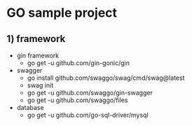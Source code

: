 # GO sample project
## 1) framework

- gin framework
  - go get -u github.com/gin-gonic/gin
- swagger
  - go install github.com/swaggo/swag/cmd/swag@latest
  - swag init
  - go get -u github.com/swaggo/gin-swagger
  - go get -u github.com/swaggo/files
- database
  - go get -u github.com/go-sql-driver/mysql